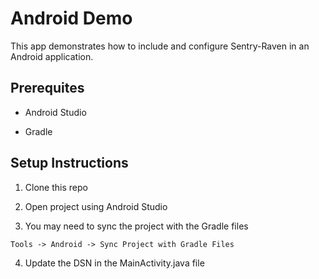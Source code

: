 # Android Demo 

This app demonstrates how to include and configure Sentry-Raven in an Android application. 


## Prerequites  

* Android Studio

* Gradle


## Setup Instructions
1. Clone this repo

2. Open project using Android Studio

3. You may need to sync the project with the Gradle files 
```
Tools -> Android -> Sync Project with Gradle Files

```
4. Update the DSN in the MainActivity.java file

